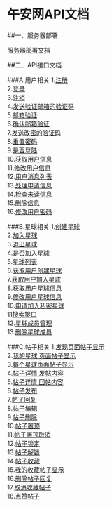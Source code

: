 # 午安网API文档

##一、服务器部署

[服务器部署文档](/config/Config.md)

##二、API接口文档

###A.用户相关
1.[注册](/wiki/User.Reg.md)<br>
2.[登录](/wiki/User.Login.md)<br>
3.[注销](/wiki/User.Logout.md)<br>
4.[发送验证邮箱的验证码](/wiki/User.CheckMail.md)<br>
5.[邮箱验证](/wiki/User.MailChecked.md)<br>
6.[确认邮箱验证](/wiki/User.GetMailChecked.md)<br>
7.[发送改密的验证码](/wiki/User.SendMail.md)<br>
8.[重置密码](/wiki/User.RePsw.md)<br>
9.[是否登陆](/wiki/Group.UStatus.md)<br>
10.[获取用户信息](/wiki/User.GetUserInfo.md)<br>
11.[修改用户信息](/wiki/User.AlterUserInfo.md)<br>
12.[用户消息列表](/wiki/User.ShowMessage.md)<br>
13.[处理申请信息](/wiki/User.ProcessApp.md)<br>
14.[检查未读信息](/wiki/User.CheckNewInfo.md)<br>
15.[删除信息](/wiki/User.DeleteMessage.md)<br>
16.[修改用户密码](/wiki/User.Changepwd.md)<br>

###B.星球相关
1.[创建星球](/wiki/Group.Create.md)<br>
2.[加入星球](/wiki/Group.Join.md)<br>
3.[退出星球](/wiki/Group.Quit.md)<br>
4.[是否加入星球](/wiki/Group.GStatus.md)<br>
5.[星球列表](/wiki/Group.Lists.md)<br>
6.[获取用户创建星球](/wiki/Group.GetCreate.md)<br>
7.[获取用户加入星球](/wiki/Group.GetJoined.md)<br>
8.[获取用户星球信息](/wiki/Group.GetGroupInfo.md)<br>
9.[修改用户星球信息](/wiki/Group.AlterGroupInfo.md)<br>
10.[申请加入私密星球](/wiki/Group.PrivateGroup.md)<br>
11[搜索接口](/wiki/Group.Search.md)<br>
12.[星球成员管理](/wiki/Group.UserManage.md)<br>
13.[删除星球成员](/wiki/Group.DeleteGroupMember.md)<br>

###C.帖子相关
1.[发现页面帖子显示](/wiki/Post.GetIndexPost.md)<br>
2.[我的星球 页面帖子显示](/wiki/Post.GetMyGroupPost.md)<br>
3.[每个星球页面帖子显示](/wiki/Post.GetGroupPost.md)<br>
4.[帖子详情 发帖内容](/wiki/Post.GetPostBase.md)<br>
5.[帖子详情 回帖内容](/wiki/Post.GetPostReply.md)<br>
6.[帖子发布](/wiki/Group.Posts.md)<br>
7.[帖子回复](/wiki/Post.PostReply.md)<br>
8.[帖子编辑](/wiki/Post.editPost.md)<br>
9.[帖子删除](/wiki/Post.DeletePost.md)<br>
10.[帖子置顶](/wiki/Post.StickyPost.md)<br>
11.[帖子置顶取消](/wiki/Post.UnStickyPost.md)<br>
12.[帖子锁定](/wiki/Post.LockPost.md)<br>
13.[帖子解锁](/wiki/Post.UnlockPost.md)<br>
14.[帖子收藏](/wiki/Post.CollectPost.md)<br>
15.[我的收藏帖子显示](/wiki/Post.GetCollectPost.md)<br>
16.[删除帖子回复](/wiki/Post.DeletePostReply.md)<br>
17.[取消收藏帖子](/wiki/Post.DeleteCollectPost.md)<br>
18.[点赞帖子](/wiki/Post.ApprovePost.md)<br>
